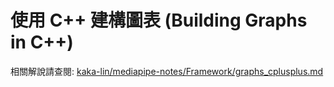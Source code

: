 # 使用 C++ 建構圖表 (Building Graphs in C++)

相關解說請查閱: [kaka-lin/mediapipe-notes/Framework/graphs_cplusplus.md](https://github.com/kaka-lin/mediapipe-notes/blob/main/Framework/graphs_cplusplus.md)
